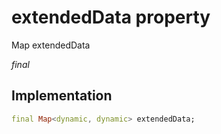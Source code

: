 


# extendedData property







Map extendedData
  
_<span class="feature">final</span>_






## Implementation

```dart
final Map<dynamic, dynamic> extendedData;
```







